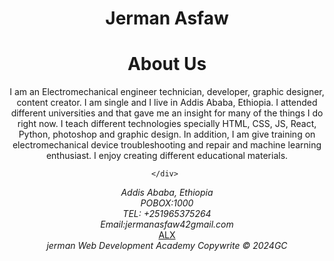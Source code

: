 <!DOCTYPE html>
<html lang="eng">
    <head>
      <meta charset="UTF-8"/>
      <meta http-equiv="refresh" content="3600">
      <meta name="viewport" content="width=device-width,
      initial-scale=1.0">
        <meta name="description"
        content="Hachalu Academy the best online academy to learn coding,
         graphic design and content creation"/>
         <meta name="keywords"
         content="web develop, graphic design, social media content creation"/>
         <meta name="author" content="Hachalu Academy"/>
       <!------------link from the out side-->
       <link rel="stylesheet" href="./css"/>
       <link rel="stylesheet" href="./javascript"/>
       <link
       rel="stylesheet"
       href="https://use.fontawesome.com/releases/v5.3.1/css/all.css"
       integrity="sha384-mzrmE5qonljUremFsqc01SB46JvROS7bZs3IO2EmfFsd15uHvIt+Y8vEf7N7fWAU"
       crossorigin="anonymous"
     />

</head>

   <body>
    <header>
      <h1 id="header-1" class="title">
              <span id="Hachalu">Jerman 
              </span>
              <span id="Academy"> Asfaw
      </span>
      </h1>
    <div>
    <h1 class="about-us">About Us</h1>
    <p>
    I am an Electromechanical engineer technician, developer, graphic designer, content creator. I am single and I live in Addis Ababa, Ethiopia.
    I attended different universities and that gave me an insight for many of the things I do right now. I teach different technologies 
    specially HTML, CSS, JS, React, Python, photoshop and graphic design. In addition, I am give training on electromechanical device troubleshooting and repair
    and machine learning enthusiast. I enjoy creating different educational materials. 
    </p>

    </div> 
<address>
  Addis Ababa, Ethiopia </br>
  POBOX:1000 </br>
  TEL: +251965375264 </br>
  Email:jermanasfaw42gmail.com
</address>

   <footer >
    <!.....about link...>
   <div>
    <a href="https://github.com/Jerman-A/Jerman-A.git" target="_blank"
      ><i class="fab fa-github-square"></i
    ></a>
    <a href="https://www.linkedin.com/in/jerman-asfaw-97637b206" target="_blank"
      ><i class="fab fa-linkedin"></i
    ></a>
    <a href="https://x.com/Robsanasfaw" target="_blank"
      ><i class="fab fa-twitter-square"></i
    ></a>
    <a href="https://member.theroom.com/profile/7b8893a7-bc10-429d-95f0-a442f3ffb384" target="_blank"> ALX </a>
  </div> 
    <em>
      jerman Web Development Academy Copywrite &copy; 2024GC
    </em>
   </footer>

   </body>
  
    
</html>
